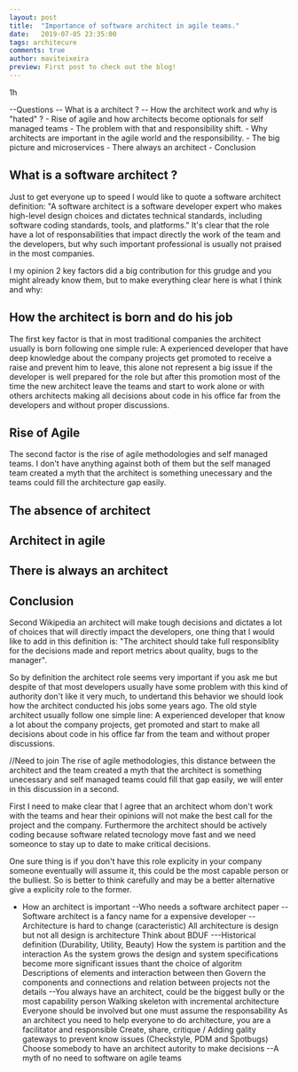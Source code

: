 ```yaml
---
layout: post
title:  "Importance of software architect in agile teams."
date:   2019-07-05 23:35:00
tags: architecure
comments: true
author: maviteixeira
preview: First post to check out the blog!
---
```

1h

--Questions
        -- What is a architect ?
        -- How the architect work and why is "hated" ?
        - Rise of agile and how architects become optionals for self managed teams
        - The problem with that and responsibility shift.
        - Why architects are important in the agile world and the responsibility.
        - The big picture and microservices
        - There always an architect
        - Conclusion


## What is a software architect ?

Just to get everyone up to speed I would like to quote a software architect definition:
"A software architect is a software developer expert who makes high-level design choices and dictates technical standards, including software coding standards, tools, and platforms."
It's clear that the role have a lot of responsabilities that impact directly the work of the team and the developers, but why such important professional is usually not praised in the most companies.

I my opinion 2 key factors did a big contribution for this grudge and you might already know them, but to make everything clear here is what I think and why:

## How the architect is born and do his job
The first key factor is that in most traditional companies the architect usually is born following one simple rule: A experienced developer that have deep knowledge about the company projects get promoted to receive a raise and prevent him to leave, this alone not represent a big issue if the developer is well prepared for the role but after this promotion most of the time the new architect leave the teams and start to work alone or with others architects making all decisions about code in his office far from the developers and without proper discussions.

## Rise of Agile
The second factor is the rise of agile methodologies and self managed teams. I don't have anything against both of them but the self managed team created a myth that the architect is something unecessary and the teams could fill the architecture gap easily.

## The absence of architect





## Architect in agile

## There is always an architect

## Conclusion







Second Wikipedia an architect will make tough decisions and dictates a lot of choices that will directly impact the developers, one thing that I would like to add in this definition is: "The architect should take full responsiblity for the decisions made and report metrics about quality, bugs to the manager".





So by definition the architect role seems very important if you ask me but despite of that most developers usually have some problem with this kind of authority don't like it very much, to undertand this behavior we should look how the architect conducted his jobs some years ago. The old style architect usually follow one simple line: A experienced developer that know a lot about the company projects, get promoted and start to make all decisions about code in his office far from the team and without proper discussions.

//Need to join
The rise of agile methodologies, this distance between the architect and the team created a myth that the architect is something unecessary and self managed teams could fill that gap easily, we will enter in this discussion in a second.

First I need to make clear that I agree that an architect whom don't work with the teams and hear their opinions will not make the best call for the project and the company. Furthermore the architect should be actively coding because software related tecnology move fast and we need someonce to stay up to date to make critical decisions.

One sure thing is if you don't have this role explicity in your company someone eventually will assume it, this could be the most capable person or the bulliest. So is better to think carefully and may be a better alternative give a explicity role to the former.





- How an architect is important
        --Who needs a software architect paper
        --Software architect is a fancy name for a expensive developer
        --Architecture is hard to change (caracteristic)
        All architecture is design but not all design is architecture
        Think about BDUF
        ---Historical definition (Durability, Utility, Beauty)
        How the system is partition and the interaction
        As the system grows the design and system specifications become more significant issues thant the choice of algoritm
        Descriptions of elements and interaction between then
        Govern the components and connections and relation between projects not the details
        --You always have an architect, could be the biggest bully or the most capability person
        Walking skeleton with incremental architecture
        Everyone should be involved but one must assume the responsability
        As an architect you need to help everyone to do architecture, you are a facilitator and responsible
        Create, share, critique / Adding gality gateways to prevent know issues (Checkstyle, PDM and Spotbugs)
        Choose somebody to have an architect autority to make decisions
        --A myth of no need to software on agile teams